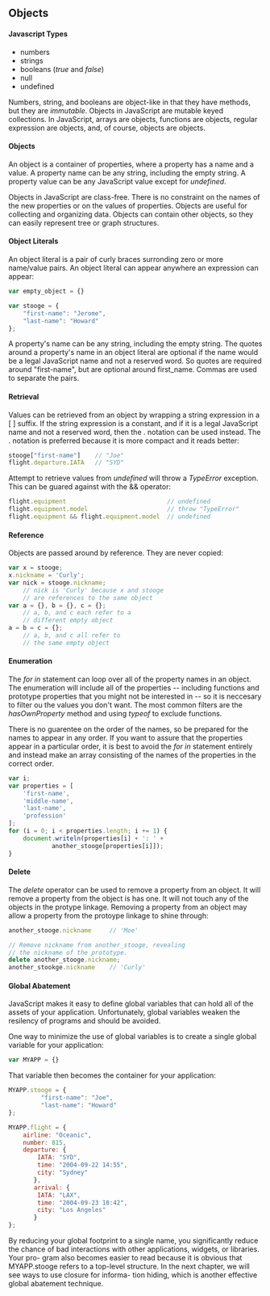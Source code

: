 ## Objects

#### Javascript Types
* numbers
* strings
* booleans (*true* and *false*)
* null
* undefined

Numbers, string, and booleans are object-like in that they have methods, but they are *immutable*. Objects in JavaScript are mutable keyed collections. In JavaScript, arrays are objects, functions are objects, regular expression are objects, and, of course, objects are objects.

#### Objects
An object is a container of properties, where a property has a name and a value. A property name can be any string, including the empty string. A property value can be any JavaScript value except for *undefined*.

Objects in JavaScript are class-free. There is no constraint on the names of the new properties or on the values of properties. Objects are useful for collecting and organizing data. Objects can contain other objects, so they can easily represent tree or graph structures.

#### Object Literals
An object literal is a pair of curly braces surronding zero or more name/value pairs. An object literal can appear anywhere an expression can appear:
```javascript
var empty_object = {}

var stooge = {
    "first-name": "Jerome",
    "last-name": "Howard"
};
```

A property's name can be any string, including the empty string. The quotes around a property's name in an object literal are optional if the name would be a legal JavaScript name and not a reserved word. So quotes are required around "first-name", but are optional around first_name. Commas are used to separate the pairs.

#### Retrieval
Values can be retrieved from an object by wrapping a string expression in a [ ] suffix. If the string expression is a constant, and if it is a legal JavaScript name and not a reserved word, then the . notation can be used instead. The . notation is preferred because it is more compact and it reads better:
```javascript
stooge["first-name"]    // "Joe"
flight.departure.IATA   // "SYD"
```
Attempt to retrieve values from *undefined* will throw a *TypeError* exception. This can be guared against with the && operator:
```javascript
flight.equipment                            // undefined
flight.equipment.model                      // throw "TypeError"
flight.equipment && flight.equipment.model  // undefined
```

#### Reference
Objects are passed around by reference. They are never copied:
```javascript
var x = stooge;
x.nickname = 'Curly';
var nick = stooge.nickname;
    // nick is 'Curly' because x and stooge
    // are references to the same object
var a = {}, b = {}, c = {};
    // a, b, and c each refer to a
    // different empty object
a = b = c = {};
    // a, b, and c all refer to
    // the same empty object
```

#### Enumeration
The *for in* statement can loop over all of the property names in an object. The enumeration will include all of the properties -- including functions and prototype properties that you might not be interested in -- so it is neccesary to filter ou the values you don't want. The most common filters are the *hasOwnProperty* method and using *typeof* to exclude functions.

There is no guarentee on the order of the names, so be prepared for the names to appear in any order. If you want to assure that the properties appear in a particular order, it is best to avoid the *for in* statement entirely and instead make an array consisting of the names of the properties in the correct order.
```javascript
var i;
var properties = [
    'first-name',
    'middle-name',
    'last-name',
    'profession'
];
for (i = 0; i < properties.length; i += 1) {
    document.writeln(properties[i] + ': ' +
            another_stooge[properties[i]]);
}
```

#### Delete
The *delete* operator can be used to remove a property from an object. It will remove a property from the object is has one. It will not touch any of the objects in the protype linkage. Removing a property from an object may allow a property from the protoype linkage to shine through:
```javascript
another_stooge.nickname     // 'Moe'

// Remove nickname from another_stooge, revealing
// the nickname of the prototype.
delete another_stooge.nickname;
another_stookge.nickname    // 'Curly'
```

#### Global Abatement
JavaScript makes it easy to define global variables that can hold all of the assets of your application. Unfortunately, global variables weaken the resilency of programs and should be avoided.

One way to minimize the use of global variables is to create a single global variable for your application:
```javascript
var MYAPP = {}
```
That variable then becomes the container for your application:
```javascript
MYAPP.stooge = {
         "first-name": "Joe",
         "last-name": "Howard"
};

MYAPP.flight = {
    airline: "Oceanic",
    number: 815,
    departure: {
        IATA: "SYD",
        time: "2004-09-22 14:55",
        city: "Sydney"
       },
       arrival: {
        IATA: "LAX",
        time: "2004-09-23 10:42",
        city: "Los Angeles"
       }
};
```
By reducing your global footprint to a single name, you significantly reduce the chance of bad interactions with other applications, widgets, or libraries. Your pro- gram also becomes easier to read because it is obvious that MYAPP.stooge refers to a top-level structure. In the next chapter, we will see ways to use closure for informa- tion hiding, which is another effective global abatement technique.
